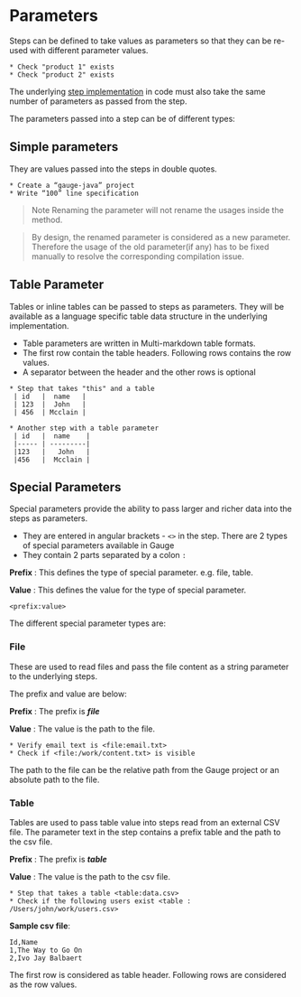 # Parameters

Steps can be defined to take values as parameters so that they can be re-used with different parameter values.

```
* Check "product 1" exists
* Check "product 2" exists
```

The underlying [step implementation](../test_code/step_implementations.md) in code must also take the same number of parameters as passed from the step.

The parameters passed into a step can be of different types:

## Simple parameters

They are values passed into the steps in double quotes.

```
* Create a “gauge-java” project
* Write “100” line specification
```
>Note
Renaming the parameter will not rename the usages inside the method.

>By design, the renamed parameter is considered as a new parameter. Therefore the usage of the old parameter(if any) has to be fixed manually to resolve the corresponding compilation issue.

## Table Parameter

Tables or inline tables can be passed to steps as parameters. They will be available as a language specific table data structure in the underlying implementation.

* Table parameters are written in Multi-markdown table formats.
* The first row contain the table headers. Following rows contains the row values.
* A separator between the header and the other rows is optional

```
* Step that takes "this" and a table
 | id   |  name   |
 | 123  |  John   |
 | 456  | Mcclain |

* Another step with a table parameter
 | id   |  name    |
 |----- | ---------|
 |123   |   John   |
 |456   |  Mcclain |
```


## Special Parameters

Special parameters provide the ability to pass larger and richer data into the steps as parameters.
* They are entered in angular brackets - `<>` in the step. There are 2 types of special parameters available in Gauge
* They contain 2 parts separated by a colon `:`

**Prefix** : This defines the type of special parameter. e.g. file, table.

**Value** : This defines the value for the type of special parameter.

```
<prefix:value>

```

The different special parameter types are:

### File

These are used to read files and pass the file content as a string parameter to the underlying steps.

The prefix and value are below:

**Prefix** : The prefix is ***file***

**Value**  : The value is the path to the file.

```
* Verify email text is <file:email.txt>
* Check if <file:/work/content.txt> is visible
```
The path to the file can be the relative path from the Gauge project or an absolute path to the file.

### Table
Tables are used to pass table value into steps read from an external CSV file. The parameter text in the step contains a  prefix table and the path to the csv file.

**Prefix** : The prefix is ***table***

**Value**  : The value is the path to the csv file.

```
* Step that takes a table <table:data.csv>
* Check if the following users exist <table : /Users/john/work/users.csv>
```

**Sample csv file**:

```
Id,Name
1,The Way to Go On
2,Ivo Jay Balbaert
```

The first row is considered as table header. Following rows are considered as the row values.
